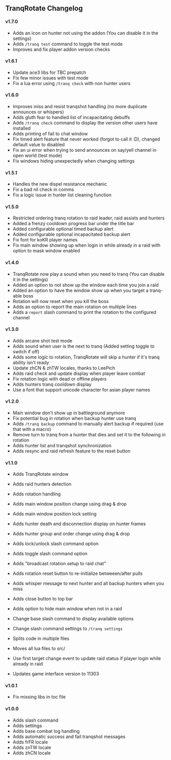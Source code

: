 ## TranqRotate Changelog

#### v1.7.0

- Adds an icon on hunter not using the addon (You can disable it in the settings)
- Adds `/tranq test` command to toggle the test mode
- Improves and fix player addon version checks

#### v1.6.1

- Update ace3 libs for TBC prepatch
- Fix few minor issues with test mode
- Fix a lua error using `/tranq check` with non hunter users

#### v1.6.0

- Improves miss and resist tranqshot handling (no more duplicate announces or whispers)
- Adds gluth fear to handled list of incapacitating debuffs
- Adds `/tranq check` command to display the version other users have installed
- Adds printing of fail to chat window
- Fix timed alert feature that never worked (forgot to call it :D), changed default value to disabled
- Fix an ui error when trying to send announces on say/yell channel in open world (test mode)
- Fix windows hiding unexpectedly when changing settings

#### v1.5.1

- Handles the new dispel resistance mechanic
- Fix a bad nil check in comms
- Fix a logic issue in hunter list cleaning function 

#### v1.5.0

- Restricted ordering tranq rotation to raid leader, raid assists and hunters
- Added a frenzy cooldown progress bar under the title bar
- Added configurable optional timed backup alert
- Added configurable optional incapacitated backup alert
- Fix font for koKR player names
- Fix main window showing up when login in while already in a raid with option to mask window enabled

#### v1.4.0

- TranqRotate now play a sound when you need to tranq (You can disable it in the settings)
- Added an option to not show up the window each time you join a raid
- Added an option to have the window show up when you target a tranq-able boss
- Rotation will now reset when you kill the boss
- Adds an option to report the main rotation on multiple lines
- Adds a `report` slash command to print the rotation to the configured channel

#### v1.3.0

- Adds arcane shot test mode
- Adds sound when user is the next to tranq (Added setting toggle to switch if off)
- Adds some logic to rotation, TranqRotate will skip a hunter if it's tranq ability isn't ready
- Update zhCN & zhTW locales, thanks to LeePich
- Adds raid check and update display when player leave combat
- Fix rotation logic with dead or offline players
- Adds hunters tranq cooldown display
- Use a font that support unicode character for asian player names

#### v1.2.0

- Main window don't show up in battleground anymore
- Fix potential bug in rotation when backup hunter use tranq
- Adds `/tranq backup` command to manually alert backup if required (use that with a macro)
- Remove turn to tranq from a hunter that dies and set it to the following in rotation
- Adds hunter list and tranqshot synchronization
- Adds resync and raid refresh feature to the reset button

#### v1.1.0

- Adds TranqRotate window
- Adds raid hunters detection
- Adds rotation handling
- Adds main window position change using drag & drop
- Adds main window position lock setting
- Adds hunter death and disconnection display on hunter frames
- Adds hunter group and order change using drag & drop
- Adds lock/unlock slash command option
- Adds toggle slash command option
- Adds "broadcast rotation setup to raid chat"
- Adds rotation reset button to re-initialize betweeen/after pulls
- Adds whisper message to next hunter and all backup hunters when you miss
- Adds close button to top bar
- Adds option to hide main window when not in a raid

- Change base slash command to display available options
- Change slash command settings to `/tranq settings`

- Splits code in multiple files
- Moves all lua files to src/
- Use first target change event to update raid status if player login while already in raid
- Updates game interface version to 11303

#### v1.0.1

- Fix missing libs in toc file

#### v1.0.0

- Adds slash command
- Adds settings
- Adds base combat log handling
- Adds automatic success and fail tranqshot messages
- Adds frFR locale
- Adds znTW locale
- Adds zhCN locale

